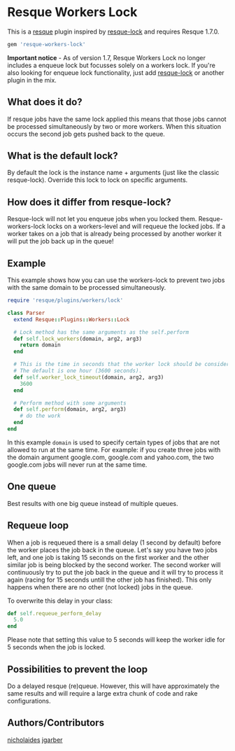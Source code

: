 # Resque Workers Lock
This is a [resque](https://github.com/defunkt/resque) plugin inspired by [resque-lock](https://github.com/defunkt/resque-lock) and requires Resque 1.7.0.

``` ruby
gem 'resque-workers-lock'
```

**Important notice** - As of version 1.7, Resque Workers Lock no longer includes a enqueue lock but focusses solely on a workers lock. If you're also looking for enqueue lock functionality, just add [resque-lock](https://github.com/defunkt/resque-lock) or another plugin in the mix.

## What does it do?
If resque jobs have the same lock applied this means that those jobs cannot be processed simultaneously by two or more workers. When this situation occurs the second job gets pushed back to the queue.

## What is the default lock?
By default the lock is the instance name + arguments (just like the classic resque-lock). Override this lock to lock on specific arguments.

## How does it differ from resque-lock?
Resque-lock will not let you enqueue jobs when you locked them. Resque-workers-lock locks on a workers-level and will requeue the locked jobs. If a worker takes on a job that is already being processed by another worker it will put the job back up in the queue!

## Example
This example shows how you can use the workers-lock to prevent two jobs with the same domain to be processed simultaneously.

``` ruby
require 'resque/plugins/workers/lock'

class Parser
  extend Resque::Plugins::Workers::Lock

  # Lock method has the same arguments as the self.perform
  def self.lock_workers(domain, arg2, arg3)
    return domain
  end

  # This is the time in seconds that the worker lock should be considered valid.
  # The default is one hour (3600 seconds).
  def self.worker_lock_timeout(domain, arg2, arg3)
    3600
  end

  # Perform method with some arguments
  def self.perform(domain, arg2, arg3)
    # do the work
  end
end
```

In this example `domain` is used to specify certain types of jobs that are not allowed to run at the same time. For example: if you create three jobs with the domain argument google.com, google.com and yahoo.com, the two google.com jobs will never run at the same time.

## One queue
Best results with one big queue instead of multiple queues.

## Requeue loop
When a job is requeued there is a small delay (1 second by default) before the worker places the job back in the queue. Let's say you have two jobs left, and one job is taking 15 seconds on the first worker and the other similar job is being blocked by the second worker. The second worker will continuously try to put the job back in the queue and it will try to process it again (racing for 15 seconds untill the other job has finished). This only happens when there are no other (not locked) jobs in the queue.

To overwrite this delay in your class:
``` ruby
def self.requeue_perform_delay
  5.0
end
```

Please note that setting this value to 5 seconds will keep the worker idle for 5 seconds when the job is locked.

## Possibilities to prevent the loop
Do a delayed resque (re)queue. However, this will have approximately the same results and will require a large extra chunk of code and rake configurations.

## Authors/Contributors
[nicholaides](https://github.com/nicholaides)
[jgarber](https://github.com/jgarber)
